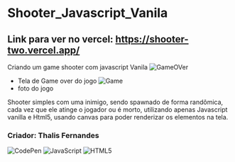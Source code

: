 # Shooter_Javascript_Vanila

## Link para ver no vercel: https://shooter-two.vercel.app/
Criando um game shooter com javascript Vanila
![GameOVer](https://i.pinimg.com/originals/52/d1/e2/52d1e26019d29b4a00fa80c34e5c70d8.jpg)
- Tela de Game over do jogo
![Game](https://i.pinimg.com/originals/b4/33/de/b433de5b5866c8500d22bb91e0b7d226.jpg)
- foto do jogo

Shooter simples com uma inimigo, sendo spawnado de forma randômica, cada vez que ele atinge o jogador ou é morto, utilizando apenas Javascript vanilla e 
Html5, usando canvas para poder renderizar os elementos na tela.









### Criador: Thalis Fernandes
![CodePen](https://img.shields.io/badge/Codepen-000000?style=for-the-badge&logo=codepen&logoColor=white)
![JavaScript](https://img.shields.io/badge/javascript-%23323330.svg?style=for-the-badge&logo=javascript&logoColor=%23F7DF1E)
![HTML5](https://img.shields.io/badge/html5-%23E34F26.svg?style=for-the-badge&logo=html5&logoColor=white)



